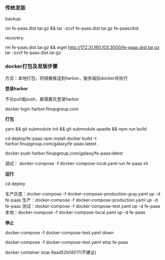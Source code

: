 ### 传统发版

backup:

rm fe-paas.dist.tar.gz && tar -zcvf fe-paas.dist.tar.gz fe-paas/dist

recovery:

rm fe-paas.dist.tar.gz && wget http://172.31.160.103:3000/fe-paas.dist.tar.gz
tar -zxvf fe-paas.dist.tar.gz


### docker打包及发版步骤

方式：本地打包，将镜像推送到harbor，服务端拉docker并执行

**登录harbor**

不论pull或push，都需要先登录harbor

docker login harbor.finupgroup.com

**打包**

yarn && git submodule init && git submodule upadte && npm run build

cd deploy/fe-paas
npm install
docker build -t harbor.finupgroup.com/galaxy/fe-paas:latest .

docker push harbor.finupgroup.com/galaxy/fe-paas:latest

调试：
docker-compose -f docker-compose-local.yaml run fe-paas sh


**运行**

cd deploy

生产灰度：docker-compose -f docker-compose-production-gray.yaml up -d fe-paas
生产：docker-compose -f docker-compose-production.yaml up -d fe-paas
测试：docker-compose -f docker-compose-test.yaml up -d fe-paas
本地：docker-compose -f docker-compose-local.yaml up -d fe-paas


**停止**

docker-compose -f docker-compose-test.yaml down

docker-compose -f docker-compose-test.yaml stop fe-paas

docker container stop 9aad52b14017(不建议)
